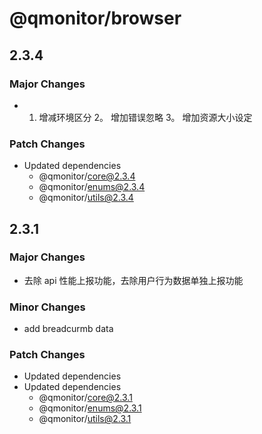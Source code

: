 # @qmonitor/browser

## 2.3.4

### Major Changes

-   1. 增减环境区分 2。 增加错误忽略 3。 增加资源大小设定

### Patch Changes

-   Updated dependencies
    -   @qmonitor/core@2.3.4
    -   @qmonitor/enums@2.3.4
    -   @qmonitor/utils@2.3.4

## 2.3.1

### Major Changes

-   去除 api 性能上报功能，去除用户行为数据单独上报功能

### Minor Changes

-   add breadcurmb data

### Patch Changes

-   Updated dependencies
-   Updated dependencies
    -   @qmonitor/core@2.3.1
    -   @qmonitor/enums@2.3.1
    -   @qmonitor/utils@2.3.1
